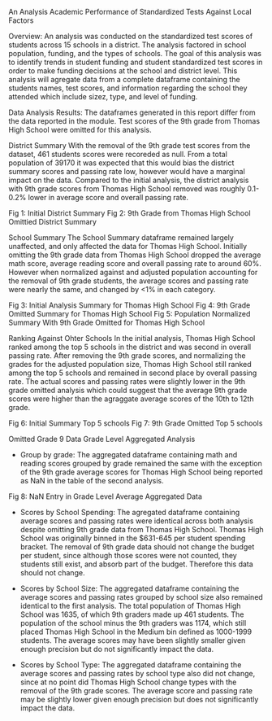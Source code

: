 An Analysis Academic Performance of Standardized Tests Against Local Factors

Overview:
An analysis was conducted on the standardized test scores of students across 15 schools in a district.  The analysis factored in school population, funding, and the types of schools. The goal of this analysis was to identify trends in student funding and student standardized test scores in order to make funding decisions at the school and district level. This analysis will agregate data from a complete dataframe containing the students names, test scores, and information regarding the school they attended which include sizez, type, and level of funding.

Data Analysis Results:
The dataframes generated in this report differ from the data reported in the module.  Test scores of the 9th grade from Thomas High School were omitted for this analysis.

District Summary
With the removal of the 9th grade test scores from the dataset, 461 students scores were recoreded as null.  From a total population of 39170 it was expected that this would bias the district summary scores and passing rate low, however would have a marginal impact on the data.  Compared to the initial analysis, the district analysis with 9th grade scores from Thomas High School removed was roughly 0.1-0.2% lower in average score and overall passing rate.

Fig 1: Initial District Summary
Fig 2: 9th Grade from Thomas High School Omittied District Summary

School Summary 
The School Summary dataframe remained largely unaffected, and only affected the data for Thomas High School.  Initially omitting the 9th grade data from Thomas High School dropped the average math score, average reading score and overall passing rate to around 60%.  However when normalized against and adjusted population accounting for the removal of 9th grade students, the average scores and passing rate were nearly the same, and changed by <1% in each category.

Fig 3: Initial Analysis Summary for Thomas High School
Fig 4: 9th Grade Omitted Summary for Thomas High School
Fig 5: Population Normalized Summary With 9th Grade Omitted for Thomas High School

Ranking Against Ohter Schools
In the initial analysis, Thomas High School ranked among the top 5 schools in the district and was second in overall passing rate.  After removing the 9th grade scores, and normalizing the grades for the adjusted population size, Thomas High School still ranked among the top 5 schools and remained in second place by overall passing rate.  The actual scores and passing rates were slightly lower in the 9th grade omitted analysis which could suggest that the average 9th grade scores were higher than the agraggate average scores of the 10th to 12th grade.

Fig 6: Initial Summary Top 5 schools
Fig 7: 9th Grade Omitted Top 5 schools

Omitted Grade 9 Data Grade Level Aggregated Analysis

  * Group by grade: The aggregated dataframe containing math and reading scores grouped by grade remained the same with the exception of the 9th grade average scores for Thomas High School being reported as NaN in the table of the second analysis.

Fig 8: NaN Entry in Grade Level Average Aggregated Data

 * Scores by School Spending: The agregated dataframe containing average scores and passing rates were identical across both analysis despite omitting 9th grade data from Thomas High School.  Thomas High School was originally binned in the $631-645 per student spending bracket.  The removal of 9th grade data should not change the budget per student, since although those scores were not counted, they students still exist, and absorb part of the budget.  Therefore this data should not change.
 
 * Scores by School Size: The aggregated dataframe containing the average scores and passing rates grouped by school size also remained identical to the first analysis.  The total population of Thomas High School was 1635, of which 9th graders made up 461 students.  The population of the school minus the 9th graders was 1174, which still placed Thomas High School in the Medium bin defined as 1000-1999 students. The average scores may have been slightly smaller given enough precision but do not significantly impact the data.

* Scores by School Type: The aggregated dataframe containing the average scores and passing rates by school type also did not change, since at no point did Thomas High School change types with the removal of the 9th grade scores. The average score and passing rate may be slightly lower given enough precision but does not significantly impact the data.



